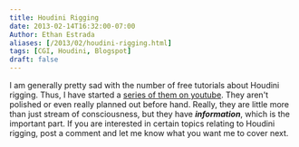 ```yaml
---
title: Houdini Rigging
date: 2013-02-14T16:32:00-07:00
Author: Ethan Estrada
aliases: [/2013/02/houdini-rigging.html]
tags: [CGI, Houdini, Blogspot]
draft: false
---
```


I am generally pretty sad with the number of free tutorials about Houdini rigging.
Thus, I have started a [series of them on youtube](//www.youtube.com/playlist?list=PLDOYfdOqIB1CFANGg0wOQaZFus67NS4rV).
They aren't polished or even really planned out before hand.
Really, they are little more than just stream of consciousness,
but they have ***information***, which is the important part.
If you are interested in certain topics relating to Houdini rigging,
post a comment and let me know what you want me to cover next.
